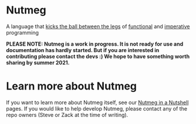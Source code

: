 # Nutmeg
A language that [kicks the ball between the legs](https://en.wikipedia.org/wiki/Nutmeg_(association_football)) of [functional](https://en.wikipedia.org/wiki/Functional_programming) and [imperative](https://en.wikipedia.org/wiki/Imperative_programming) programming

**PLEASE NOTE: Nutmeg is a work in progress. It is not ready for use and documentation has hardly started. But if you are interested in contributing please contact the devs :) We hope to have something worth sharing by summer 2021.**

# Learn more about Nutmeg

If you want to learn more about Nutmeg itself, see our [Nutmeg in a Nutshell](https://spicery.github.io/Nutmeg/) pages.
If you would like to help develop Nutmeg, please contact any of the repo owners (Steve or Zack at the time of writing).

